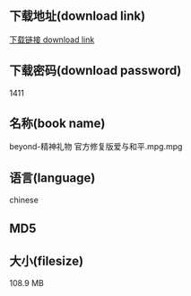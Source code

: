 ## 下载地址(download link)
[下载链接 download link](https://tutu365.netlify.app/?s=beyond-%E7%B2%BE%E7%A5%9E%E7%A4%BC%E7%89%A9+%E5%AE%98%E6%96%B9%E4%BF%AE%E5%A4%8D%E7%89%88%E7%88%B1%E4%B8%8E%E5%92%8C%E5%B9%B3.mpg)

## 下载密码(download password)
1411

## 名称(book name)
beyond-精神礼物 官方修复版爱与和平.mpg.mpg

## 语言(language)
chinese

## MD5


## 大小(filesize)
108.9 MB
